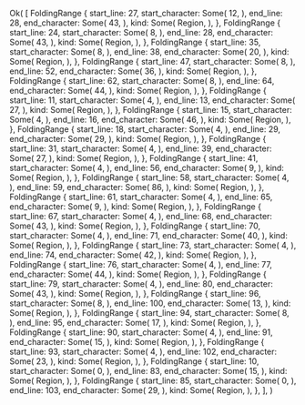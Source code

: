 Ok(
    [
        FoldingRange {
            start_line: 27,
            start_character: Some(
                12,
            ),
            end_line: 28,
            end_character: Some(
                43,
            ),
            kind: Some(
                Region,
            ),
        },
        FoldingRange {
            start_line: 24,
            start_character: Some(
                8,
            ),
            end_line: 28,
            end_character: Some(
                43,
            ),
            kind: Some(
                Region,
            ),
        },
        FoldingRange {
            start_line: 35,
            start_character: Some(
                8,
            ),
            end_line: 38,
            end_character: Some(
                20,
            ),
            kind: Some(
                Region,
            ),
        },
        FoldingRange {
            start_line: 47,
            start_character: Some(
                8,
            ),
            end_line: 52,
            end_character: Some(
                36,
            ),
            kind: Some(
                Region,
            ),
        },
        FoldingRange {
            start_line: 62,
            start_character: Some(
                8,
            ),
            end_line: 64,
            end_character: Some(
                44,
            ),
            kind: Some(
                Region,
            ),
        },
        FoldingRange {
            start_line: 11,
            start_character: Some(
                4,
            ),
            end_line: 13,
            end_character: Some(
                27,
            ),
            kind: Some(
                Region,
            ),
        },
        FoldingRange {
            start_line: 15,
            start_character: Some(
                4,
            ),
            end_line: 16,
            end_character: Some(
                46,
            ),
            kind: Some(
                Region,
            ),
        },
        FoldingRange {
            start_line: 18,
            start_character: Some(
                4,
            ),
            end_line: 29,
            end_character: Some(
                29,
            ),
            kind: Some(
                Region,
            ),
        },
        FoldingRange {
            start_line: 31,
            start_character: Some(
                4,
            ),
            end_line: 39,
            end_character: Some(
                27,
            ),
            kind: Some(
                Region,
            ),
        },
        FoldingRange {
            start_line: 41,
            start_character: Some(
                4,
            ),
            end_line: 56,
            end_character: Some(
                9,
            ),
            kind: Some(
                Region,
            ),
        },
        FoldingRange {
            start_line: 58,
            start_character: Some(
                4,
            ),
            end_line: 59,
            end_character: Some(
                86,
            ),
            kind: Some(
                Region,
            ),
        },
        FoldingRange {
            start_line: 61,
            start_character: Some(
                4,
            ),
            end_line: 65,
            end_character: Some(
                9,
            ),
            kind: Some(
                Region,
            ),
        },
        FoldingRange {
            start_line: 67,
            start_character: Some(
                4,
            ),
            end_line: 68,
            end_character: Some(
                43,
            ),
            kind: Some(
                Region,
            ),
        },
        FoldingRange {
            start_line: 70,
            start_character: Some(
                4,
            ),
            end_line: 71,
            end_character: Some(
                40,
            ),
            kind: Some(
                Region,
            ),
        },
        FoldingRange {
            start_line: 73,
            start_character: Some(
                4,
            ),
            end_line: 74,
            end_character: Some(
                42,
            ),
            kind: Some(
                Region,
            ),
        },
        FoldingRange {
            start_line: 76,
            start_character: Some(
                4,
            ),
            end_line: 77,
            end_character: Some(
                44,
            ),
            kind: Some(
                Region,
            ),
        },
        FoldingRange {
            start_line: 79,
            start_character: Some(
                4,
            ),
            end_line: 80,
            end_character: Some(
                43,
            ),
            kind: Some(
                Region,
            ),
        },
        FoldingRange {
            start_line: 96,
            start_character: Some(
                8,
            ),
            end_line: 100,
            end_character: Some(
                13,
            ),
            kind: Some(
                Region,
            ),
        },
        FoldingRange {
            start_line: 94,
            start_character: Some(
                8,
            ),
            end_line: 95,
            end_character: Some(
                17,
            ),
            kind: Some(
                Region,
            ),
        },
        FoldingRange {
            start_line: 90,
            start_character: Some(
                4,
            ),
            end_line: 91,
            end_character: Some(
                15,
            ),
            kind: Some(
                Region,
            ),
        },
        FoldingRange {
            start_line: 93,
            start_character: Some(
                4,
            ),
            end_line: 102,
            end_character: Some(
                23,
            ),
            kind: Some(
                Region,
            ),
        },
        FoldingRange {
            start_line: 10,
            start_character: Some(
                0,
            ),
            end_line: 83,
            end_character: Some(
                15,
            ),
            kind: Some(
                Region,
            ),
        },
        FoldingRange {
            start_line: 85,
            start_character: Some(
                0,
            ),
            end_line: 103,
            end_character: Some(
                29,
            ),
            kind: Some(
                Region,
            ),
        },
    ],
)